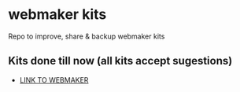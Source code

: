webmaker kits
=============

Repo to improve, share &amp; backup webmaker kits

## Kits done till now (all kits accept sugestions)
- [LINK TO WEBMAKER ](https://webmaker.org/es/search?type=user&q=amaciel "Link to webmaker")
